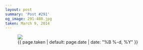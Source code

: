 ```yaml
---
layout: post
summary: 'Post #291'
og_image: 291-480.jpg
taken: March 9, 2014
---
```


<figure class="post" data-src="{{ site.assets_url }}/{{ page.og_image }}">
<img sizes="(min-width: 700px) 50vw, calc(100vw - 2rem)" src="{{ site.assets_url }}/291-240.jpg" srcset="{{ site.assets_url }}/291-480.jpg 480w, {{ site.assets_url }}/291-360.jpg 360w, {{ site.assets_url }}/291-240.jpg 240w, {{ site.assets_url }}/291-120.jpg 120w"/>
<figcaption>
<time>{{ page.taken | default: page.date | date: "%B %-d, %Y" }}</time>
</figcaption>
</figure>
